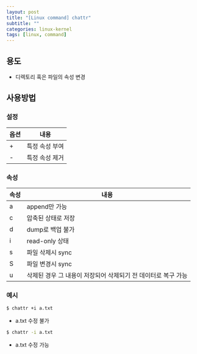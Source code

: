 ```yaml
---
layout: post
title: "[Linux command] chattr"
subtitle: ""
categories: linux-kernel
tags: [linux, command]
---
```


## 용도
- 디렉토리 혹은 파일의 속성 변경

## 사용방법
### 설정

|옵션|내용|
|---|---|
|+|특정 속성 부여|
|-|특정 속성 제거|

### 속성
|속성|내용|
|---|---|
|a|append만 가능|
|c|압축된 상태로 저장|
|d|dump로 백업 불가|
|i|read-only 상태|
|s|파일 삭제시 sync|
|S|파일 변경시 sync|
|u|삭제된 경우 그 내용이 저장되어 삭제되기 전 데이터로 복구 가능|

### 예시
```bash
$ chattr +i a.txt
```
- a.txt 수정 불가

```bash
$ chattr -i a.txt
```
- a.txt 수정 가능
